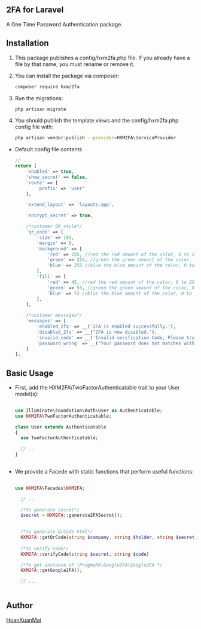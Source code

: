 ## 2FA for Laravel

A One Time Password Authentication package.


## Installation

1. This package publishes a config/hxm2fa.php file. If you already have a file by that name, you must rename or remove it.

2. You can install the package via composer:

    ```bash
    composer require hxm/2fa
    ```
3. Run the migrations:

    ```bash
    php artisan migrate
    ```
4. You should publish the template views and the config/hxm2fa.php config file with:
    ```bash
    php artisan vendor:publish --provider=HXM2FA\ServiceProvider
    
    ```

* Default config file contents

    ```php
    // ...
    return [
        'enabled' => true,
        'show_secret' => false,
        'route' => [
            'prefix' => 'user'
        ],

        'extend_layout' => 'layouts.app',

        'encrypt_secret' => true,

        /*customer QR style*/
        'qr_code' => [
            'size' => 192,
            'margin' => 0,
            'background' => [
                'red' => 255, //red the red amount of the color, 0 to 255
                'green' => 255, //green the green amount of the color, 0 to 255
                'blue' => 255 //blue the blue amount of the color, 0 to 255
            ],
            'fill' => [
                'red' => 45, //red the red amount of the color, 0 to 255
                'green' => 55, //green the green amount of the color, 0 to 255
                'blue' => 72 //blue the blue amount of the color, 0 to 255
            ],
        ],

        /*customer messages*/
        'messages' => [
            'enabled_2fa' => __('2FA is enabled successfully.'),
            'disabled_2fa' => __("2FA is now disabled."),
            'invalid_code' => __('Invalid verification Code, Please try again.'),
            'password_wrong' => __("Your password does not matches with your account password. Please try again."),
        ]
    ];
    ```
## Basic Usage
* First, add the HXM2FA\TwoFactorAuthenticatable trait to your User model(s):

    ```php
      
    use Illuminate\Foundation\Auth\User as Authenticatable;
    use HXM2FA\TwoFactorAuthenticatable;
    
    class User extends Authenticatable
    {
      use TwoFactorAuthenticatable;
    
      // ...
    }
          
    ```

* We provide a Facede with static functions that perform useful functions:
    
    ```php
          
    use HXM2FA\Facades\HXM2FA;
    
      // ...
    
      /*to generate Secret*/
      $secret = HXM2FA::generate2FASecret();
    
      
      /*to generate QrCode html*/
      HXM2FA::getQrCode(string $company, string $holder, string $secret)
      
      /*to verify code*/
      HXM2FA::verifyCode(string $secret, string $code)
    
      /*To get instance of \PragmaRX\Google2FA\Google2FA */
      HXM2FA::getGoogle2FA();
    
      // ...
          
    ```
## Author
[HoanXuanMai](https://github.com/hoanxuanmai)
